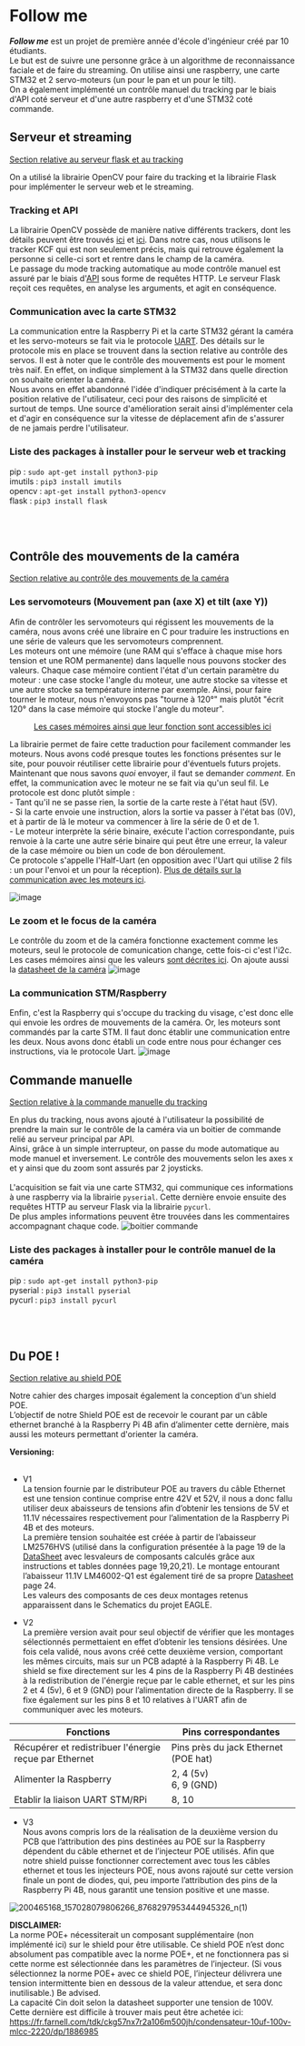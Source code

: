 # Follow me

***Follow me*** est un projet de première année d'école d'ingénieur créé par 10 étudiants.<br>
Le but est de suivre une personne grâce à un algorithme de reconnaissance faciale et de faire du streaming. On utilise ainsi une raspberry, une carte STM32 et 2 servo-moteurs (un pour le pan et un pour le tilt).<br> On a également implémenté un contrôle manuel du tracking par le biais d'API coté serveur et d'une autre raspberry et d'une STM32 coté commande.


## Serveur et streaming

[Section relative au serveur flask et au tracking](WebServer/FlaskServer/)

On a utilisé la librairie OpenCV pour faire du tracking et la librairie Flask pour implémenter le serveur web et le streaming.<br>

### Tracking et API

La librairie OpenCV possède de manière native différents trackers, dont les détails peuvent être trouvés [ici](https://learnopencv.com/object-tracking-using-opencv-cpp-python/) et [ici](https://ehsangazar.com/object-tracking-with-opencv-fd18ccdd7369). Dans notre cas, nous utilisons le tracker KCF qui est non seulement précis, mais qui retrouve également la personne si celle-ci sort et rentre dans le champ de la caméra. <br>
Le passage du mode tracking automatique au mode contrôle manuel est assuré par le biais d'[API](https://flask.palletsprojects.com/en/2.0.x/api/) sous forme de requêtes HTTP. Le serveur Flask reçoit ces requêtes, en analyse les arguments, et agit en conséquence.
<br>
### Communication avec la carte STM32

La communication entre la Raspberry Pi et la carte STM32 gérant la caméra et les servo-moteurs se fait via le protocole [UART](https://www.raspberrypi.org/documentation/configuration/uart.md). Des détails sur le protocole mis en place se trouvent dans la section relative au contrôle des servos.
Il est à noter que le contrôle des mouvements est pour le moment très naïf. En effet, on indique simplement à la STM32 dans quelle direction on souhaite orienter la caméra. 
<br>
Nous avons en effet abandonné l'idée d'indiquer précisément à la carte la position relative de l'utilisateur, ceci pour des raisons de simplicité et surtout de temps.
Une source d'amélioration serait ainsi d'implémenter cela et d'agir en conséquence sur la vitesse de déplacement afin de s'assurer de ne jamais perdre l'utilisateur.
<br>
### Liste des packages à installer pour le serveur web et tracking

pip : ``sudo apt-get install python3-pip`` <br>
imutils : ``pip3 install imutils`` <br>
opencv : ``apt-get install python3-opencv``<br>
flask : ``pip3 install flask``

<br>
<br>

## Contrôle des mouvements de la caméra

[Section relative au contrôle des mouvements de la caméra](/servo/)

### Les servomoteurs (Mouvement pan (axe X) et tilt (axe Y))

Afin de contrôler les servomoteurs qui régissent les mouvements de la caméra, nous avons créé une libraire en C pour traduire les instructions en une série de valeurs que les servomoteurs comprennent.<br>
Les moteurs ont une mémoire (une RAM qui s'efface à chaque mise hors tension et une ROM permanente) dans laquelle nous pouvons stocker des valeurs. Chaque case mémoire contient l'état d'un certain paramètre du moteur : une case stocke l'angle du moteur, une autre stocke sa vitesse et une autre stocke sa température interne par exemple. Ainsi, pour faire tourner le moteur, nous n'envoyons pas "tourne à 120°" mais plutôt "écrit 120° dans la case mémoire qui stocke l'angle du moteur".
<p align="center"><a href="https://emanual.robotis.com/docs/en/dxl/ax/ax-12a/#control-table-of-eeprom-area">Les cases mémoires ainsi que leur fonction sont accessibles ici</a></p>
La librairie permet de faire cette traduction pour facilement commander les moteurs. Nous avons codé presque toutes les fonctions présentes sur le site, pour pouvoir réutiliser cette librairie pour d'éventuels futurs projets.<br>
Maintenant que nous savons <i>quoi</i> envoyer, il faut se demander <i>comment</i>. En effet, la communication avec le moteur ne se fait via qu'un seul fil. Le protocole est donc plutôt simple : <br>
- Tant qu'il ne se passe rien, la sortie de la carte reste à l'état haut (5V).<br>
- Si la carte envoie une instruction, alors la sortie va passer à l'état bas (0V), et à partir de là le moteur va commencer à lire la série de 0 et de 1.<br>
- Le moteur interprète la série binaire, exécute l'action correspondante, puis renvoie à la carte une autre série binaire qui peut être une erreur, la valeur de la case mémoire ou bien un code de bon déroulement.<br>
Ce protocole s'appelle l'Half-Uart (en opposition avec l'Uart qui utilise 2 fils : un pour l'envoi et un pour la réception). <a href="https://emanual.robotis.com/docs/en/dxl/protocol1/">Plus de détails sur la communication avec les moteurs ici</a>.

![image](https://user-images.githubusercontent.com/38764918/121864870-a4e20480-ccfd-11eb-8929-7ded6d787731.png)

### Le zoom et le focus de la caméra

Le contrôle du zoom et de la caméra fonctionne exactement comme les moteurs, seul le protocole de comunication change, cette fois-ci c'est l'i2c. Les cases mémoires ainsi que les valeurs [sont décrites ici](https://www.arducam.com/docs/cameras-for-raspberry-pi/ptz-camera/software/). On ajoute aussi la [datasheet de la caméra](https://www.arducam.com/downloads/modules/RaspberryPi_camera/OV5647DS.pdf)
![image](https://user-images.githubusercontent.com/38764918/121865004-c511c380-ccfd-11eb-89d0-1f9671bb432f.png)

### La communication STM/Raspberry

Enfin, c'est la Raspberry qui s'occupe du tracking du visage, c'est donc elle qui envoie les ordres de mouvements de la caméra. Or, les moteurs sont commandés par la carte STM. Il faut donc établir une communication entre les deux. Nous avons donc établi un code entre nous pour échanger ces instructions, via le protocole Uart.
![image](https://user-images.githubusercontent.com/38764918/121821122-2ce0f380-cc97-11eb-99a7-2016dbee81f1.png)


## Commande manuelle

[Section relative à la commande manuelle du tracking](WebServer/clientSide/)

En plus du tracking, nous avons ajouté à l'utilisateur la possibilité de prendre la main sur le contrôle de la caméra via un boitier de commande relié au serveur principal par API.<br>
Ainsi, grâce à un simple interrupteur, on passe du mode automatique au mode manuel et inversement.
Le contrôle des mouvements selon les axes x et y ainsi que du zoom sont assurés par 2 joysticks. <br> <br>
L'acquisition se fait via une carte STM32, qui communique ces informations à une raspberry via la librairie ``pyserial``. Cette dernière envoie ensuite des requêtes HTTP au serveur Flask via la librairie ``pycurl``.
<br>
De plus amples informations peuvent être trouvées dans les commentaires accompagnant chaque code.
![boitier commande](https://user-images.githubusercontent.com/38764918/121905989-f654b880-cd2a-11eb-8964-49e54363fbbc.jpg)



### Liste des packages à installer pour le contrôle manuel de la caméra

pip : ``sudo apt-get install python3-pip`` <br>
pyserial : ``pip3 install pyserial`` <br>
pycurl : ``pip3 install pycurl``

<br>
<br>

## Du POE !
[Section relative au shield POE](/POE/)

Notre cahier des charges imposait également la conception d'un shield POE. <br>
L’objectif de notre Shield POE est de recevoir le courant par un câble ethernet branché à la Raspberry Pi 4B afin d’alimenter cette dernière, mais aussi les moteurs permettant d'orienter la caméra. <br>

**Versioning:** <br>
<br>
* V1 <br>
 La tension fournie par le distributeur POE au travers du câble Ethernet est une tension continue comprise entre 42V et 52V, il nous a donc fallu utiliser deux abaisseurs de tensions afin d’obtenir les tensions de 5V et 11.1V nécessaires respectivement pour l’alimentation de la Raspberry Pi 4B et des moteurs. <br>
La première tension souhaitée est créée à partir de l’abaisseur LM2576HVS (utilisé dans la configuration présentée à la page 19 de la [DataSheet](Follow_me/POE/DataSheet_LM2576HVS.pdf) avec lesvaleurs de composants calculés grâce aux instructions et tables données page 19,20,21). Le montage entourant l’abaisseur 11.1V  LM46002-Q1 est également tiré de sa propre [Datasheet](Follow_me/POE/DataSheet_LM46002-Q1.pdf) page 24. <br>
Les valeurs des composants de ces deux montages retenus apparaissent dans le Schematics du projet EAGLE.

* V2 <br>
 La première version avait pour seul objectif de vérifier que les montages sélectionnés permettaient en effet d’obtenir les tensions désirées. Une fois cela validé, nous avons créé cette deuxième version, comportant les mêmes circuits, mais sur un PCB adapté à la Raspberry Pi 4B. Le shield se fixe directement sur les 4 pins de la Raspberry Pi 4B destinées à la redistribution de l'énergie reçue par le cable ethernet, et sur les pins 2 et 4 (5v), 6 et 9 (GND) pour l’alimentation directe de la Raspberry. Il se fixe également sur les pins 8 et 10 relatives à l'UART afin de communiquer avec les moteurs.
 
 Fonctions | Pins correspondantes
------------ | -------------
Récupérer et redistribuer l'énergie reçue par Ethernet | Pins près du jack Ethernet (POE hat)
Alimenter la Raspberry | 2, 4 (5v) <br> 6, 9 (GND)
Etablir la liaison UART STM/RPi | 8, 10

* V3 <br>
 Nous avons compris lors de la réalisation de la deuxième version du PCB que l’attribution des pins destinées au POE sur la Raspberry dépendent du câble ethernet et de l’injecteur POE utilisés. Afin que notre shield puisse fonctionner correctement avec tous les câbles ethernet et tous les injecteurs POE, nous avons rajouté sur cette version finale un pont de diodes, qui, peu importe l’attribution des pins de la Raspberry Pi 4B, nous garantit une tension positive et une masse.
 
![200465168_157028079806266_8768297953444945326_n(1)](https://user-images.githubusercontent.com/38764918/121863878-96471d80-ccfc-11eb-817b-e354a1085579.png)

**DISCLAIMER:** <br>
La norme POE+ nécessiterait un composant supplémentaire (non implémenté ici) sur le shield pour être utilisable. Ce shield POE n’est donc absolument pas compatible avec la norme POE+, et ne fonctionnera pas si cette norme est sélectionnée dans les paramètres de l’injecteur. (Si vous sélectionnez la norme POE+ avec ce shield POE, l’injecteur délivrera une tension intermittente bien en dessous de la valeur attendue, et sera donc inutilisable.)  Be advised. <br>
La capacité Cin doit selon la datasheet supporter une tension de 100V. Cette dernière est difficile à trouver mais peut être achetée ici: https://fr.farnell.com/tdk/ckg57nx7r2a106m500jh/condensateur-10uf-100v-mlcc-2220/dp/1886985

